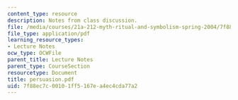```yaml
---
content_type: resource
description: Notes from class discussion.
file: /media/courses/21a-212-myth-ritual-and-symbolism-spring-2004/7f88ec7c00101ff5167ea4ec4cda77a2_persuasion.pdf
file_type: application/pdf
learning_resource_types:
- Lecture Notes
ocw_type: OCWFile
parent_title: Lecture Notes
parent_type: CourseSection
resourcetype: Document
title: persuasion.pdf
uid: 7f88ec7c-0010-1ff5-167e-a4ec4cda77a2
---
```

